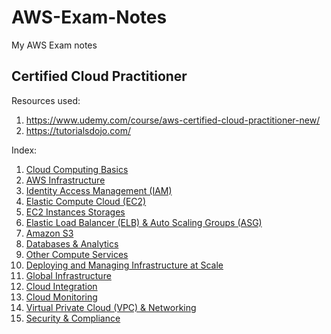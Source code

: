 # AWS-Exam-Notes

My AWS Exam notes

## Certified Cloud Practitioner
Resources used:  
1. https://www.udemy.com/course/aws-certified-cloud-practitioner-new/
2. https://tutorialsdojo.com/

Index:
1. [Cloud Computing Basics](/Certified-Cloud-Practitioner/01_Cloud-Computing-Basics/cloud-computing-basics.md)
2. [AWS Infrastructure](/Certified-Cloud-Practitioner/02_AWS-Infrastructure/AWS-Infrastructure.md)
3. [Identity Access Management (IAM)](/Certified-Cloud-Practitioner/03_Identity-Access-Management/Identity-Access-Management.md)
4. [Elastic Compute Cloud (EC2)](/Certified-Cloud-Practitioner/04_Elastic-Compute-Cloud/Elastic-Compute-Cloud.md)
5. [EC2 Instances Storages](/Certified-Cloud-Practitioner/05_EC2-Instances-Storages/EC2-Instances-Storages.md)
6. [Elastic Load Balancer (ELB) & Auto Scaling Groups (ASG)](/Certified-Cloud-Practitioner/06_Elastic-Loading-Balancer_Auto-Scaling-Groups/ELB-ASG.md)
7. [Amazon S3](/Certified-Cloud-Practitioner/07_S3/S3.md)
8. [Databases & Analytics](/Certified-Cloud-Practitioner/08_Databases-Analytics/Database-Analytics.md)
9. [Other Compute Services](/Certified-Cloud-Practitioner/09_Other-Compute-Services/Other-Compute-Services.md)
10. [Deploying and Managing Infrastructure at Scale](/Certified-Cloud-Practitioner/10_Deploying-Managing-Infrastructure/Deploying-Managing-Infrastructure.md)
11. [Global Infrastructure](/Certified-Cloud-Practitioner/11_Global-Infrastructure/Global-Infrastructure.md)
12. [Cloud Integration](/Certified-Cloud-Practitioner/12_Cloud-Integration/Cloud-Integration.md)
13. [Cloud Monitoring](/Certified-Cloud-Practitioner/13_Cloud-Monitoring/Cloud-Monitoring.md)
14. [Virtual Private Cloud (VPC) & Networking](/Certified-Cloud-Practitioner/14_VPC_Networking/VPC_Networking.md)
15. [Security & Compliance](/Certified-Cloud-Practitioner/15_Security_Compliance/Security_Compliance.md)

